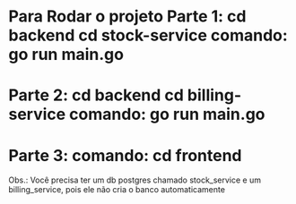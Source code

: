 Para Rodar o projeto
Parte 1:
cd backend
cd stock-service
comando: go run main.go
===============================
Parte 2:
cd backend
cd billing-service
comando: go run main.go
===============================
Parte 3: 
comando: cd frontend
===============================

Obs.: Você precisa ter um db postgres chamado stock_service e um billing_service, pois ele não cria o banco automaticamente
